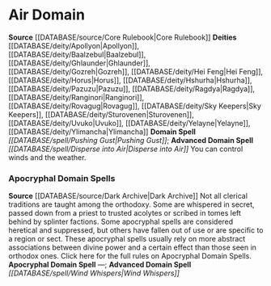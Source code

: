 ﻿---
advanced_apocryphal_spell: '[[DATABASE/spell/Wind Whispers|Wind Whispers]]'
advanced_domain_spell: '[[DATABASE/spell/Disperse into Air|Disperse into Air]]'
deity:
- '[[DATABASE/deity/Apollyon|Apollyon]]'
- '[[DATABASE/deity/Baalzebul|Baalzebul]]'
- '[[DATABASE/deity/Ghlaunder|Ghlaunder]]'
- '[[DATABASE/deity/Gozreh|Gozreh]]'
- '[[DATABASE/deity/Hei Feng|HeiFeng]]'
- '[[DATABASE/deity/Horus|Horus]]'
- '[[DATABASE/deity/Hshurha|Hshurha]]'
- '[[DATABASE/deity/Pazuzu|Pazuzu]]'
- '[[DATABASE/deity/Ragdya|Ragdya]]'
- '[[DATABASE/deity/Ranginori|Ranginori]]'
- '[[DATABASE/deity/Rovagug|Rovagug]]'
- '[[DATABASE/deity/Sky Keepers|Sky Keepers]]'
- '[[DATABASE/deity/Sturovenen|Sturovenen]]'
- '[[DATABASE/deity/Uvuko|Uvuko]]'
- '[[DATABASE/deity/Yelayne|Yelayne]]'
- '[[DATABASE/deity/Ylimancha|Ylimancha]]'
domain:
- '[[DATABASE/domain/Air Domain|Air]]'
domain_spell: '[[DATABASE/spell/Pushing Gust|Pushing Gust]]'
id: '2'
name: Air Domain
rarity: Common
source: '[[DATABASE/source/Core Rulebook|Core Rulebook]]'
type: Domain

---
# Air Domain

**Source** [[DATABASE/source/Core Rulebook|Core Rulebook]] 
**Deities** [[DATABASE/deity/Apollyon|Apollyon]], [[DATABASE/deity/Baalzebul|Baalzebul]], [[DATABASE/deity/Ghlaunder|Ghlaunder]], [[DATABASE/deity/Gozreh|Gozreh]], [[DATABASE/deity/Hei Feng|Hei Feng]], [[DATABASE/deity/Horus|Horus]], [[DATABASE/deity/Hshurha|Hshurha]], [[DATABASE/deity/Pazuzu|Pazuzu]], [[DATABASE/deity/Ragdya|Ragdya]], [[DATABASE/deity/Ranginori|Ranginori]], [[DATABASE/deity/Rovagug|Rovagug]], [[DATABASE/deity/Sky Keepers|Sky Keepers]], [[DATABASE/deity/Sturovenen|Sturovenen]], [[DATABASE/deity/Uvuko|Uvuko]], [[DATABASE/deity/Yelayne|Yelayne]], [[DATABASE/deity/Ylimancha|Ylimancha]]
**Domain Spell** _[[DATABASE/spell/Pushing Gust|Pushing Gust]]_; **Advanced Domain Spell** _[[DATABASE/spell/Disperse into Air|Disperse into Air]]_
You can control winds and the weather.

### Apocryphal Domain Spells

**Source** [[DATABASE/source/Dark Archive|Dark Archive]]
Not all clerical traditions are taught among the orthodoxy. Some are whispered in secret, passed down from a priest to trusted acolytes or scribed in tomes left behind by splinter factions. Some apocryphal spells are considered heretical and suppressed, but others have fallen out of use or are specific to a region or sect. These apocryphal spells usually rely on more abstract associations between divine power and a certain effect than those seen in orthodox ones.
Click here for the full rules on Apocryphal Domain Spells.
**Apocryphal Domain Spell** —; **Advanced Domain Spell** _[[DATABASE/spell/Wind Whispers|Wind Whispers]]_